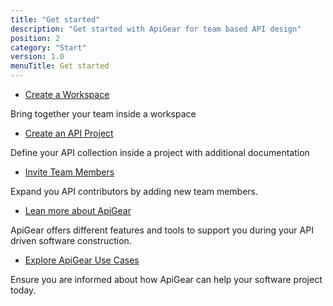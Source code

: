 ```yaml
---
title: "Get started"
description: "Get started with ApiGear for team based API design"
position: 2
category: "Start"
version: 1.0
menuTitle: Get started
---
```


- [Create a Workspace](workspaces)

Bring together your team inside a workspace

- [Create an API Project](projects)

Define your API collection inside a project with additional documentation

- [Invite Team Members](members)

Expand you API contributors by adding new team members.

- [Lean more about ApiGear](features)

ApiGear offers different features and tools to support you during your API driven software construction.

- [Explore ApiGear Use Cases](cases)

Ensure you are informed about how ApiGear can help your software project today.
